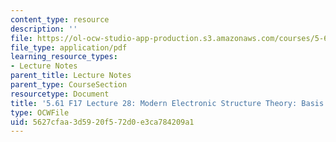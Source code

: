 ```yaml
---
content_type: resource
description: ''
file: https://ol-ocw-studio-app-production.s3.amazonaws.com/courses/5-61-physical-chemistry-fall-2017/5627cfaa3d5920f572d0e3ca784209a1_MIT5_61F17_lec28.pdf
file_type: application/pdf
learning_resource_types:
- Lecture Notes
parent_title: Lecture Notes
parent_type: CourseSection
resourcetype: Document
title: '5.61 F17 Lecture 28: Modern Electronic Structure Theory: Basis Sets'
type: OCWFile
uid: 5627cfaa-3d59-20f5-72d0-e3ca784209a1
---
```

